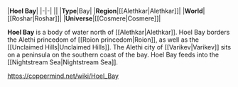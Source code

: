 |**Hoel Bay**|
|-|-|
||
|**Type**|Bay|
|**Region**|[[Alethkar\|Alethkar]]|
|**World**|[[Roshar\|Roshar]]|
|**Universe**|[[Cosmere\|Cosmere]]|

**Hoel Bay** is a body of water north of [[Alethkar\|Alethkar]].
Hoel Bay borders the Alethi princedom of [[Roion princedom\|Roion]], as well as the [[Unclaimed Hills\|Unclaimed Hills]]. The Alethi city of [[Varikev\|Varikev]] sits on a peninsula on the southern coast of the bay. Hoel Bay feeds into the [[Nightstream Sea\|Nightstream Sea]].



https://coppermind.net/wiki/Hoel_Bay